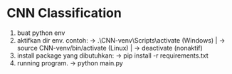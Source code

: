 # CNN Classification

1. buat python env
2. aktifkan dir env. contoh:
   -> .\CNN-venv\Scripts\activate (Windows) |
   -> source CNN-venv/bin/activate (Linux) |
   -> deactivate (nonaktif)
4. install package yang dibutuhkan:
   -> pip install -r requirements.txt
5. running program.
   -> python main.py

